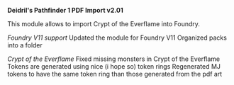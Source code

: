 **Deidril's Pathfinder 1 PDF Import v2.01**

This module allows to import Crypt of the Everflame into Foundry.

*Foundry V11 support*
Updated the module for Foundry V11
Organized packs into a folder

*Crypt of the Everflame*
Fixed missing monsters in Crypt of the Everflame
Tokens are generated using nice (i hope so) token rings
Regenerated MJ tokens to have the same token ring than those generated from the pdf art

